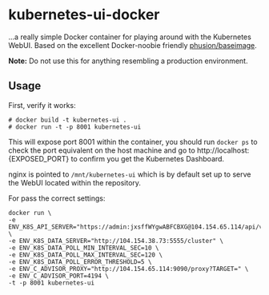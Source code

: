 # kubernetes-ui-docker

...a really simple Docker container for playing around with the Kubernetes WebUI. Based on the excellent Docker-noobie friendly [phusion/baseimage](https://github.com/phusion/baseimage-docker).


**Note:** Do not use this for anything resembling a production environment.

## Usage

First, verify it works:

    # docker build -t kubernetes-ui .
    # docker run -t -p 8001 kubernetes-ui

This will expose port 8001 within the container, you should run `docker ps` to check the port equivalent on the host machine and go to http://localhost:{EXPOSED_PORT} to confirm you get the Kubernetes Dashboard.

nginx is pointed to `/mnt/kubernetes-ui` which is by default set up to serve the WebUI located within the repository.

For pass the correct settings:
```
docker run \
-e ENV_K8S_API_SERVER="https://admin:jxsffWYgwABFCBXG@104.154.65.114/api/v1beta2" \
-e ENV_K8S_DATA_SERVER="http://104.154.38.73:5555/cluster" \
-e ENV_K8S_DATA_POLL_MIN_INTERVAL_SEC=10 \
-e ENV_K8S_DATA_POLL_MAX_INTERVAL_SEC=120 \
-e ENV_K8S_DATA_POLL_ERROR_THRESHOLD=5 \
-e ENV_C_ADVISOR_PROXY="http://104.154.65.114:9090/proxy?TARGET=" \
-e ENV_C_ADVISOR_PORT=4194 \
-t -p 8001 kubernetes-ui
```
